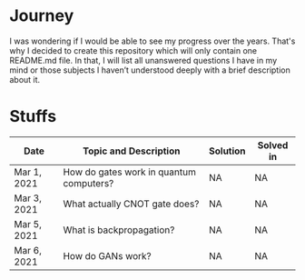 # Journey
I was wondering if I would be able to see my progress over the years. That's why I decided to create this repository which will only contain one README.md file. In that, I will list all unanswered questions I have in my mind or those subjects I haven’t understood deeply with a brief description about it.

# Stuffs
| Date | Topic and Description | Solution | Solved in |
| ---- | --------------------- | -------- | --------- | 
| Mar 1, 2021 | How do gates work in quantum computers? | NA | NA |
| Mar 3, 2021 | What actually CNOT gate does?           | NA | NA |
| Mar 5, 2021 | What is backpropagation?                | NA | NA |
| Mar 6, 2021 | How do GANs work?                       | NA | NA |
